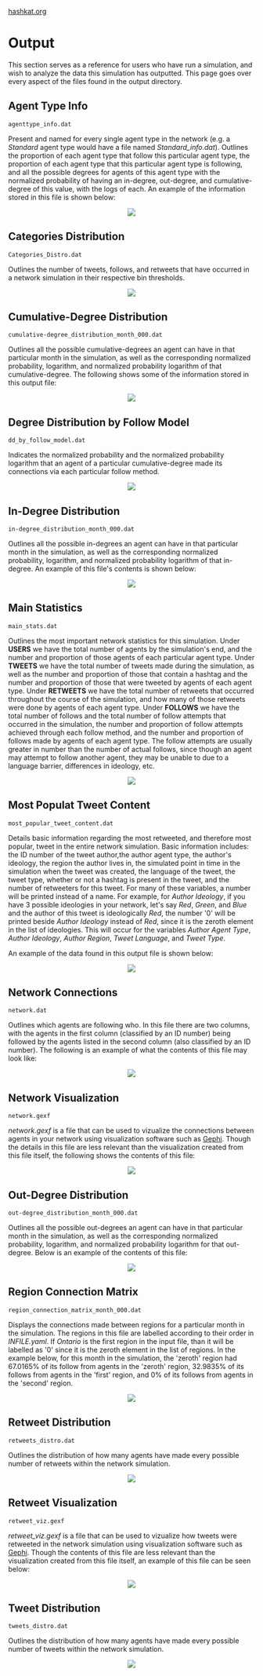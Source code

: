 [hashkat.org](http://hashkat.org)

# Output

This section serves as a reference for users who have run a simulation, and wish to analyze the data this simulation has outputted. This page goes over every aspect of the files found in the output directory.

## Agent Type Info

`agenttype_info.dat`

Present and named for every single agent type in the network (e.g. a *Standard* agent type would have a file named *Standard_info.dat*). Outlines the proportion of each agent type that follow this particular agent type, the proportion of each agent type that this particular agent type is following, and all the possible degrees for agents of this agent type with the normalized probability of having an in-degree, out-degree, and cumulative-degree of this value, with the logs of each. An example of the information stored in this file is shown below:

<center>
<img src='../img/output/agenttype_info_file.png'>
</center>

## Categories Distribution

`Categories_Distro.dat`

Outlines the number of tweets, follows, and retweets that have occurred in a network simulation in their respective bin thresholds.

<center>
<img src='../img/output/categories_distro_file.png'>
</center>

## Cumulative-Degree Distribution

`cumulative-degree_distribution_month_000.dat`

Outlines all the possible cumulative-degrees an agent can have in that particular month in the simulation, as well as the corresponding normalized probability, logarithm, and normalized probability logarithm of that cumulative-degree. The following shows some of the information stored in this output file:

<center>
<img src='../img/output/cumulative-degree_distribution_file.png'>
</center>

## Degree Distribution by Follow Model

`dd_by_follow_model.dat`

Indicates the normalized probability and the normalized probability logarithm that an agent of a particular cumulative-degree made its connections via each particular follow method.

<center>
<img src='../img/output/dd_by_follow_model_file.png'>
</center>

## In-Degree Distribution

`in-degree_distribution_month_000.dat`

Outlines all the possible in-degrees an agent can have in that particular month in the simulation, as well as the corresponding normalized probability, logarithm, and normalized probability logarithm of that in-degree. An example of this file's contents is shown below:

<center>
<img src='../img/output/in-degree_distribution_file.png'>
</center>

## Main Statistics

`main_stats.dat`

Outlines the most important network statistics for this simulation. Under **USERS** we have the total number of agents by the simulation's end, and the number and proportion of those agents of each particular agent type. Under **TWEETS** we have the total number of tweets made during the simulation, as well as the number and proportion of those that contain a hashtag and the number and proportion of those that were tweeted by agents of each agent type. Under **RETWEETS** we have the total number of retweets that occurred throughout the course of the simulation, and how many of those retweets were done by agents of each agent type. Under **FOLLOWS** we have the total number of follows and the total number of follow attempts that occurred in the simulation, the number and proportion of follow attempts achieved through each follow method, and the number and proportion of follows made by agents of each agent type. The follow attempts are usually greater in number than the number of actual follows, since though an agent may attempt to follow another agent, they may be unable to due to a language barrier, differences in ideology, etc.

<center>
<img src='../img/output/main_stats_file.png'>
</center>

## Most Populat Tweet Content

`most_popular_tweet_content.dat`

Details basic information regarding the most retweeted, and therefore most popular, tweet in the entire network simulation. Basic information includes: the ID number of the tweet author,the author agent type, the author's ideology, the region the author lives in, the simulated point in time in the simulation when the tweet was created, the language of the tweet, the tweet type, whether or not a hashtag is present in the tweet, and the number of retweeters for this tweet. For many of these variables, a number will be printed instead of a name. For example, for *Author Ideology*, if you have 3 possible ideologies in your network, let's say *Red*, *Green*, and *Blue* and the author of this tweet is ideologically *Red*, the number '0' will be printed beside *Author Ideology* instead of *Red*, since it is the zeroth element in the list of ideologies. This will occur for the variables *Author Agent Type*, *Author Ideology*, *Author Region*, *Tweet Language*, and *Tweet Type*.

An example of the data found in this output file is shown below:

<center>
<img src='../img/output/most_popular_tweet_content_file.png'>
</center>

## Network Connections

`network.dat`

Outlines which agents are following who. In this file there are two columns, with the agents in the first column (classified by an ID number) being followed by the agents listed in the second column (also classified by an ID number). The following is an example of what the contents of this file may look like:

<center>
<img src='../img/output/network_dat_file.png'>
</center>

## Network Visualization

`network.gexf`

*network.gexf* is a file that can be used to vizualize the connections between agents in your network using visualization software such as [Gephi](http://gephi.github.io/). Though the details in this file are less relevant than the visualization created from this file itself, the following shows the contents of this file:

<center>
<img src='../img/output/network_gexf_file.png'>
</center>

## Out-Degree Distribution

`out-degree_distribution_month_000.dat`

Outlines all the possible out-degrees an agent can have in that particular month in the simulation, as well as the corresponding normalized probability, logarithm, and normalized probability logarithm for that out-degree. Below is an example of the contents of this file:

<center>
<img src='../img/output/out-degree_distribution_file.png'>
</center>

## Region Connection Matrix

`region_connection_matrix_month_000.dat`

Displays the connections made between regions for a particular month in the simulation. The regions in this file are labelled according to their order in *INFILE.yaml*. If *Ontario* is the first region in the input file, than it will be labelled as '0' since it is the zeroth element in the list of regions. In the example below, for this month in the simulation, the 'zeroth' region had 67.0165% of its follow from agents in the 'zeroth' region, 32.9835% of its follows from agents in the 'first' region, and 0% of its follows from agents in the 'second' region.

<center>
<img src='../img/output/region_connection_matrix_file.png'>
</center>

## Retweet Distribution

`retweets_distro.dat`

Outlines the distribution of how many agents have made every possible number of retweets within the network simulation.

<center>
<img src='../img/output/retweets_distro_file.png'>
</center>

## Retweet Visualization

`retweet_viz.gexf`

*retweet_viz.gexf* is a file that can be used to vizualize how tweets were retweeted in the network simulation using visualization software such as [Gephi](http://gephi.github.io/). Though the contents of this file are less relevant than the visualization created from this file itself, an example of this file can be seen below:

<center>
<img src='../img/output/retweet_viz_gexf_file.png'>
</center>

## Tweet Distribution

`tweets_distro.dat`

Outlines the distribution of how many agents have made every possible number of tweets within the network simulation.

<center>
<img src='../img/output/tweets_distro_file.png'>
</center>